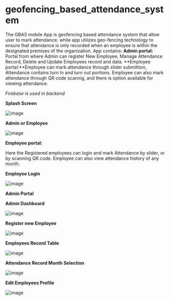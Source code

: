 # geofencing_based_attendance_system
The GBAS mobile App is geofencing based attendance system that allow user to mark attendance. while app utilizes geo-fencing technology to ensure that attendance is only recorded when an employee is within the designated premises of the organization.
App contains:
    **Admin portal:** Portal from where Admin can register New Employee, Manage Attendance Record, Delete and Update Employees record and data.
    **Employee portal:**Employee can mark attendance through slider submittion, Attendance contains turn In and turn out portions. Employee can also mark attendance through QR code scannig, and there is option available for viewing attendance.

_Firebase is used in backend_

**Splash Screen**

![image](https://github.com/Ibrahim-Abdullah1/GeoFencing-Based-Attendance-System/assets/104096912/9851d0dd-2012-4478-a3e5-2f28f96a7958)

**Admin or Employee**

![image](https://github.com/Ibrahim-Abdullah1/GeoFencing-Based-Attendance-System/assets/104096912/b161550f-6ea9-4c51-9289-4d1cfff33b85)

**Employee portal:**

Here the Registered employees can login and mark Attendance by slider, or by scanning QR code. Employee can also view attendance history of any month.

**Employee Login**

![image](https://github.com/Ibrahim-Abdullah1/GeoFencing-Based-Attendance-System/assets/104096912/0b84b7b7-44e9-4bb2-8559-a8c6bc82b28e)



**Admin Portal**


**Admin Dashboard**

![image](https://github.com/Ibrahim-Abdullah1/GeoFencing-Based-Attendance-System/assets/104096912/95c8431a-0d7a-41d3-87f4-6bb07253f579)

**Register new Employee**

![image](https://github.com/Ibrahim-Abdullah1/GeoFencing-Based-Attendance-System/assets/104096912/f8c3ac19-9baf-4cab-9c27-09680020f83b)

**Employees Record Table**

![image](https://github.com/Ibrahim-Abdullah1/GeoFencing-Based-Attendance-System/assets/104096912/fad4be4e-bdda-4f6e-871d-a17e2e172f7f)

**Attendance Record Month Selection**

![image](https://github.com/Ibrahim-Abdullah1/GeoFencing-Based-Attendance-System/assets/104096912/d617fde9-d731-41d7-a17f-a8d440a63f3d)

**Edit Employees Profile**

![image](https://github.com/Ibrahim-Abdullah1/GeoFencing-Based-Attendance-System/assets/104096912/a824957d-0f82-4c1b-a65d-88b6bf542bac)





